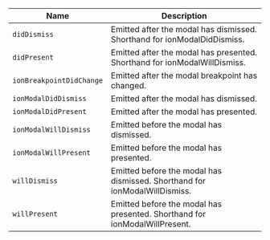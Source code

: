 
| Name | Description |
| --- | --- |
| `didDismiss` | Emitted after the modal has dismissed. Shorthand for ionModalDidDismiss. |
| `didPresent` | Emitted after the modal has presented. Shorthand for ionModalWillDismiss. |
| `ionBreakpointDidChange` | Emitted after the modal breakpoint has changed. |
| `ionModalDidDismiss` | Emitted after the modal has dismissed. |
| `ionModalDidPresent` | Emitted after the modal has presented. |
| `ionModalWillDismiss` | Emitted before the modal has dismissed. |
| `ionModalWillPresent` | Emitted before the modal has presented. |
| `willDismiss` | Emitted before the modal has dismissed. Shorthand for ionModalWillDismiss. |
| `willPresent` | Emitted before the modal has presented. Shorthand for ionModalWillPresent. |

